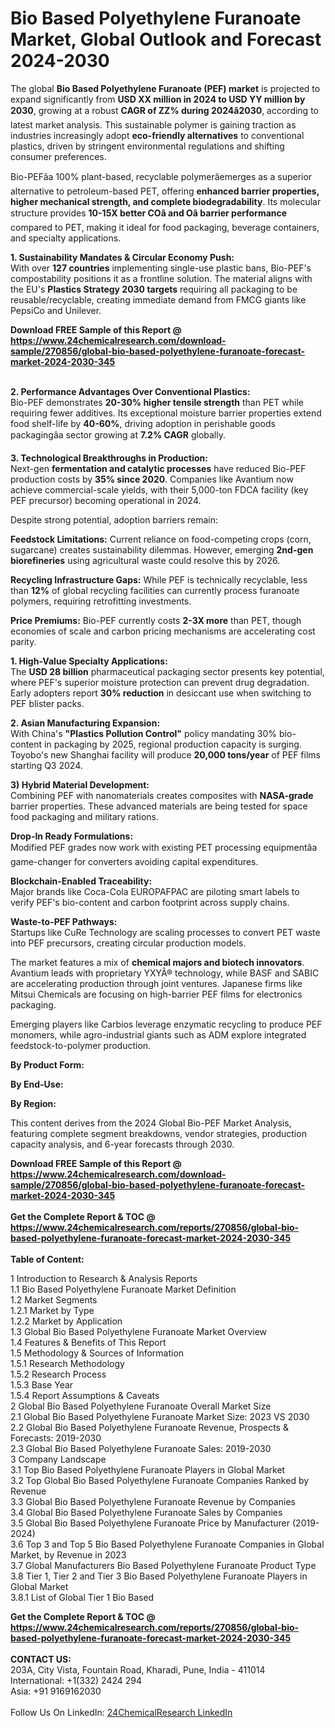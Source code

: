 <h1>Bio Based Polyethylene Furanoate Market, Global Outlook and Forecast 2024-2030</h1><p>The global <strong>Bio Based Polyethylene Furanoate (PEF) market</strong> is projected to expand significantly from <strong>USD XX million in 2024 to USD YY million by 2030</strong>, growing at a robust <strong>CAGR of ZZ% during 2024â2030</strong>, according to latest market analysis. This sustainable polymer is gaining traction as industries increasingly adopt <strong>eco-friendly alternatives</strong> to conventional plastics, driven by stringent environmental regulations and shifting consumer preferences.</p><p>Bio-PEFâa 100% plant-based, recyclable polymerâemerges as a superior alternative to petroleum-based PET, offering <strong>enhanced barrier properties, higher mechanical strength, and complete biodegradability</strong>. Its molecular structure provides <strong>10-15X better COâ and Oâ barrier performance</strong> compared to PET, making it ideal for food packaging, beverage containers, and specialty applications.</p><p><strong>1. Sustainability Mandates &amp; Circular Economy Push:</strong><br>
With over <strong>127 countries</strong> implementing single-use plastic bans, Bio-PEF's compostability positions it as a frontline solution. The material aligns with the EU's <strong>Plastics Strategy 2030 targets</strong> requiring all packaging to be reusable/recyclable, creating immediate demand from FMCG giants like PepsiCo and Unilever.</p><div><b>Download FREE Sample of this Report @ 
            <a href="https://www.24chemicalresearch.com/download-sample/270856/global-bio-based-polyethylene-furanoate-forecast-market-2024-2030-345">
            https://www.24chemicalresearch.com/download-sample/270856/global-bio-based-polyethylene-furanoate-forecast-market-2024-2030-345</a></b></div><br><p><strong>2. Performance Advantages Over Conventional Plastics:</strong><br>
Bio-PEF demonstrates <strong>20-30% higher tensile strength</strong> than PET while requiring fewer additives. Its exceptional moisture barrier properties extend food shelf-life by <strong>40-60%</strong>, driving adoption in perishable goods packagingâa sector growing at <strong>7.2% CAGR</strong> globally.</p><p><strong>3. Technological Breakthroughs in Production:</strong><br>
Next-gen <strong>fermentation and catalytic processes</strong> have reduced Bio-PEF production costs by <strong>35% since 2020</strong>. Companies like Avantium now achieve commercial-scale yields, with their 5,000-ton FDCA facility (key PEF precursor) becoming operational in 2024.</p><p>Despite strong potential, adoption barriers remain:</p><p><strong>Feedstock Limitations:</strong> Current reliance on food-competing crops (corn, sugarcane) creates sustainability dilemmas. However, emerging <strong>2nd-gen biorefineries</strong> using agricultural waste could resolve this by 2026.</p><p><strong>Recycling Infrastructure Gaps:</strong> While PEF is technically recyclable, less than <strong>12%</strong> of global recycling facilities can currently process furanoate polymers, requiring retrofitting investments.</p><p><strong>Price Premiums:</strong> Bio-PEF currently costs <strong>2-3X more</strong> than PET, though economies of scale and carbon pricing mechanisms are accelerating cost parity.</p><p><strong>1. High-Value Specialty Applications:</strong><br>
The <strong>USD 28 billion</strong> pharmaceutical packaging sector presents key potential, where PEF's superior moisture protection can prevent drug degradation. Early adopters report <strong>30% reduction</strong> in desiccant use when switching to PEF blister packs.</p><p><strong>2. Asian Manufacturing Expansion:</strong><br>
With China's <strong>"Plastics Pollution Control"</strong> policy mandating 30% bio-content in packaging by 2025, regional production capacity is surging. Toyobo's new Shanghai facility will produce <strong>20,000 tons/year</strong> of PEF films starting Q3 2024.</p><p><strong>3) Hybrid Material Development:</strong><br>
Combining PEF with nanomaterials creates composites with <strong>NASA-grade</strong> barrier properties. These advanced materials are being tested for space food packaging and military rations.</p><p><strong>Drop-In Ready Formulations:</strong><br>
	Modified PEF grades now work with existing PET processing equipmentâa game-changer for converters avoiding capital expenditures.</p><p><strong>Blockchain-Enabled Traceability:</strong><br>
	Major brands like Coca-Cola EUROPAFPAC are piloting smart labels to verify PEF's bio-content and carbon footprint across supply chains.</p><p><strong>Waste-to-PEF Pathways:</strong><br>
	Startups like CuRe Technology are scaling processes to convert PET waste into PEF precursors, creating circular production models.</p><p>The market features a mix of <strong>chemical majors and biotech innovators</strong>. Avantium leads with proprietary YXYÂ® technology, while BASF and SABIC are accelerating production through joint ventures. Japanese firms like Mitsui Chemicals are focusing on high-barrier PEF films for electronics packaging.</p><p>Emerging players like Carbios leverage enzymatic recycling to produce PEF monomers, while agro-industrial giants such as ADM explore integrated feedstock-to-polymer production.</p><p><strong>By Product Form:</strong></p><p><strong>By End-Use:</strong></p><p><strong>By Region:</strong></p><p>This content derives from the 2024 Global Bio-PEF Market Analysis, featuring complete segment breakdowns, vendor strategies, production capacity analysis, and 6-year forecasts through 2030.</p><div><b>Download FREE Sample of this Report @ 
            <a href="https://www.24chemicalresearch.com/download-sample/270856/global-bio-based-polyethylene-furanoate-forecast-market-2024-2030-345">
            https://www.24chemicalresearch.com/download-sample/270856/global-bio-based-polyethylene-furanoate-forecast-market-2024-2030-345</a></b></div><br><div><b>Get the Complete Report & TOC @ 
            <a href="https://www.24chemicalresearch.com/reports/270856/global-bio-based-polyethylene-furanoate-forecast-market-2024-2030-345">
            https://www.24chemicalresearch.com/reports/270856/global-bio-based-polyethylene-furanoate-forecast-market-2024-2030-345</a></b></div><br>
            <b>Table of Content:</b><p>1 Introduction to Research & Analysis Reports<br />
    1.1 Bio Based Polyethylene Furanoate Market Definition<br />
    1.2 Market Segments<br />
        1.2.1 Market by Type<br />
        1.2.2 Market by Application<br />
    1.3 Global Bio Based Polyethylene Furanoate Market Overview<br />
    1.4 Features & Benefits of This Report<br />
    1.5 Methodology & Sources of Information<br />
        1.5.1 Research Methodology<br />
        1.5.2 Research Process<br />
        1.5.3 Base Year<br />
        1.5.4 Report Assumptions & Caveats<br />
2 Global Bio Based Polyethylene Furanoate Overall Market Size<br />
    2.1 Global Bio Based Polyethylene Furanoate Market Size: 2023 VS 2030<br />
    2.2 Global Bio Based Polyethylene Furanoate Revenue, Prospects & Forecasts: 2019-2030<br />
    2.3 Global Bio Based Polyethylene Furanoate Sales: 2019-2030<br />
3 Company Landscape<br />
    3.1 Top Bio Based Polyethylene Furanoate Players in Global Market<br />
    3.2 Top Global Bio Based Polyethylene Furanoate Companies Ranked by Revenue<br />
    3.3 Global Bio Based Polyethylene Furanoate Revenue by Companies<br />
    3.4 Global Bio Based Polyethylene Furanoate Sales by Companies<br />
    3.5 Global Bio Based Polyethylene Furanoate Price by Manufacturer (2019-2024)<br />
    3.6 Top 3 and Top 5 Bio Based Polyethylene Furanoate Companies in Global Market, by Revenue in 2023<br />
    3.7 Global Manufacturers Bio Based Polyethylene Furanoate Product Type<br />
    3.8 Tier 1, Tier 2 and Tier 3 Bio Based Polyethylene Furanoate Players in Global Market<br />
        3.8.1 List of Global Tier 1 Bio Based </p><div><b>Get the Complete Report & TOC @ 
            <a href="https://www.24chemicalresearch.com/reports/270856/global-bio-based-polyethylene-furanoate-forecast-market-2024-2030-345">
            https://www.24chemicalresearch.com/reports/270856/global-bio-based-polyethylene-furanoate-forecast-market-2024-2030-345</a></b></div><br><b>CONTACT US:</b><br>
            203A, City Vista, Fountain Road, Kharadi, Pune, India - 411014<br>
            International: +1(332) 2424 294<br>
            Asia: +91 9169162030 <br><br>
            Follow Us On LinkedIn: <a href="https://www.linkedin.com/company/24chemicalresearch/">24ChemicalResearch LinkedIn</a>